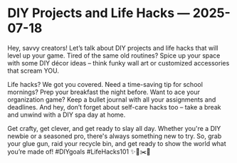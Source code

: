 # DIY Projects and Life Hacks — 2025-07-18

Hey, savvy creators! Let’s talk about DIY projects and life hacks that will level up your game. Tired of the same old routines? Spice up your space with some DIY décor ideas – think funky wall art or customized accessories that scream YOU.

Life hacks? We got you covered. Need a time-saving tip for school mornings? Prep your breakfast the night before. Want to ace your organization game? Keep a bullet journal with all your assignments and deadlines. And hey, don’t forget about self-care hacks too – take a break and unwind with a DIY spa day at home.

Get crafty, get clever, and get ready to slay all day. Whether you're a DIY newbie or a seasoned pro, there's always something new to try. So, grab your glue gun, raid your recycle bin, and get ready to show the world what you’re made of! #DIYgoals #LifeHacks101 ✨🔧✂️🌟